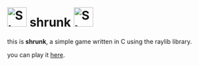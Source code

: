 # <img src="resources/icon/shrunk.ico" height="45" alt="Shrunk logo"> shrunk <img src="resources/icon/shrunk.ico" height="45" alt="Shrunk logo">

this is **shrunk**, a simple game written in C using the raylib library.

you can play it [here](https://vitassos.itch.io/shrunk/).
